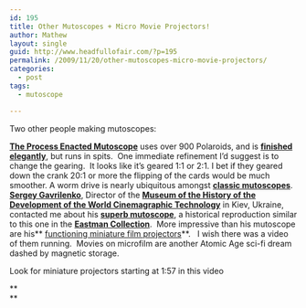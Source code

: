 ```yaml
---
id: 195
title: Other Mutoscopes + Micro Movie Projectors!
author: Mathew
layout: single
guid: http://www.headfullofair.com/?p=195
permalink: /2009/11/20/other-mutoscopes-micro-movie-projectors/
categories:
  - post
tags:
  - mutoscope

---
```

Two other people making mutoscopes:

**[The Process Enacted Mutoscope][1]** uses over 900 Polaroids, and is **[finished elegantly][2]**, but runs in spits.  One immediate refinement I&#8217;d suggest is to change the gearing.  It looks like it&#8217;s geared 1:1 or 2:1. I bet if they geared down the crank 20:1 or more the flipping of the cards would be much smoother. A worm drive is nearly ubiquitous amongst **[classic mutoscopes][3]**.  
**[Sergey Gavrilenko][4]**, Director of the **[Museum of the History of the Development of the World Cinemagraphic Technology][5]** in Kiev, Ukraine, contacted me about his **[superb mutoscope][6]**, a historical reproduction similar to this one in the **[Eastman Collection][7]**.  More impressive than his mutoscope are his** [functioning miniature film projectors][6]**.   I wish there was a video of them running.  Movies on microfilm are another Atomic Age sci-fi dream dashed by magnetic storage.

Look for miniature projectors starting at 1:57 in this video

  
**  
**

 [1]: https://youtu.be/-0rzZRooX5w
 [2]: http://www.thechasefactory.com/mutoscope.html
 [3]: http://www.headfullofair.com/2009/05/17/what-the-butler-saw/
 [4]: http://cortese.publishpath.com/
 [5]: http://www.youtube.com/watch?v=GAfAVZ4hHMQ
 [6]: http://cortese.publishpath.com/gallery
 [7]: http://www.geh.org/fm/precin/htmlsrc/mA512600001_ful.html